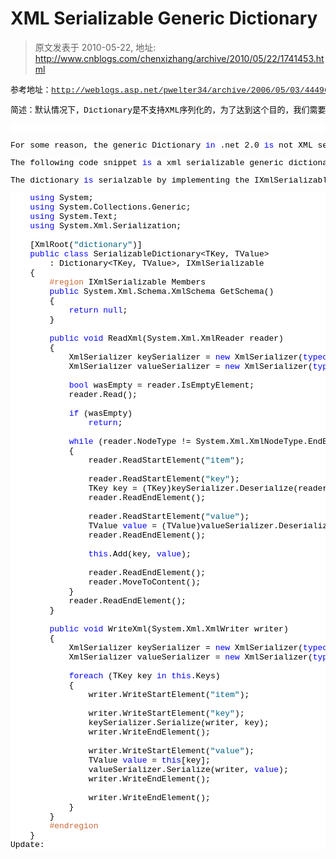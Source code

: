 # XML Serializable Generic Dictionary 
> 原文发表于 2010-05-22, 地址: http://www.cnblogs.com/chenxizhang/archive/2010/05/22/1741453.html 


<pre class="csharpcode">参考地址：<a title="http://weblogs.asp.net/pwelter34/archive/2006/05/03/444961.aspx" href="http://weblogs.asp.net/pwelter34/archive/2006/05/03/444961.aspx">http://weblogs.asp.net/pwelter34/archive/2006/05/03/444961.aspx</a></pre><pre class="csharpcode">简述：默认情况下，Dictionary是不支持XML序列化的，为了达到这个目的，我们需要自定义一个类型来做</pre><pre class="csharpcode">&nbsp;</pre><pre class="csharpcode">For some reason, the generic Dictionary <span class="kwrd">in</span> .net 2.0 <span class="kwrd">is</span> not XML serializable.&nbsp; </pre><pre class="csharpcode">The following code snippet <span class="kwrd">is</span> a xml serializable generic dictionary.&nbsp; </pre><pre class="csharpcode">The dictionary <span class="kwrd">is</span> serialzable by implementing the IXmlSerializable <span class="kwrd">interface</span>.&nbsp; </pre>
<style type="text/css">.csharpcode, .csharpcode pre
{
	font-size: small;
	color: black;
	font-family: consolas, "Courier New", courier, monospace;
	background-color: #ffffff;
	/*white-space: pre;*/
}
.csharpcode pre { margin: 0em; }
.csharpcode .rem { color: #008000; }
.csharpcode .kwrd { color: #0000ff; }
.csharpcode .str { color: #006080; }
.csharpcode .op { color: #0000c0; }
.csharpcode .preproc { color: #cc6633; }
.csharpcode .asp { background-color: #ffff00; }
.csharpcode .html { color: #800000; }
.csharpcode .attr { color: #ff0000; }
.csharpcode .alt 
{
	background-color: #f4f4f4;
	width: 100%;
	margin: 0em;
}
.csharpcode .lnum { color: #606060; }
</style>
<pre class="csharpcode">    <span class="kwrd">using</span> System;
    <span class="kwrd">using</span> System.Collections.Generic;
    <span class="kwrd">using</span> System.Text;
    <span class="kwrd">using</span> System.Xml.Serialization;
 
    [XmlRoot(<span class="str">"dictionary"</span>)]
    <span class="kwrd">public</span> <span class="kwrd">class</span> SerializableDictionary&lt;TKey, TValue&gt;
        : Dictionary&lt;TKey, TValue&gt;, IXmlSerializable
    {
        <span class="preproc">#region</span> IXmlSerializable Members
        <span class="kwrd">public</span> System.Xml.Schema.XmlSchema GetSchema()
        {
            <span class="kwrd">return</span> <span class="kwrd">null</span>;
        }
 
        <span class="kwrd">public</span> <span class="kwrd">void</span> ReadXml(System.Xml.XmlReader reader)
        {
            XmlSerializer keySerializer = <span class="kwrd">new</span> XmlSerializer(<span class="kwrd">typeof</span>(TKey));
            XmlSerializer valueSerializer = <span class="kwrd">new</span> XmlSerializer(<span class="kwrd">typeof</span>(TValue));
 
            <span class="kwrd">bool</span> wasEmpty = reader.IsEmptyElement;
            reader.Read();
 
            <span class="kwrd">if</span> (wasEmpty)
                <span class="kwrd">return</span>;
 
            <span class="kwrd">while</span> (reader.NodeType != System.Xml.XmlNodeType.EndElement)
            {
                reader.ReadStartElement(<span class="str">"item"</span>);
 
                reader.ReadStartElement(<span class="str">"key"</span>);
                TKey key = (TKey)keySerializer.Deserialize(reader);
                reader.ReadEndElement();
 
                reader.ReadStartElement(<span class="str">"value"</span>);
                TValue <span class="kwrd">value</span> = (TValue)valueSerializer.Deserialize(reader);
                reader.ReadEndElement();
 
                <span class="kwrd">this</span>.Add(key, <span class="kwrd">value</span>);
 
                reader.ReadEndElement();
                reader.MoveToContent();
            }
            reader.ReadEndElement();
        }
 
        <span class="kwrd">public</span> <span class="kwrd">void</span> WriteXml(System.Xml.XmlWriter writer)
        {
            XmlSerializer keySerializer = <span class="kwrd">new</span> XmlSerializer(<span class="kwrd">typeof</span>(TKey));
            XmlSerializer valueSerializer = <span class="kwrd">new</span> XmlSerializer(<span class="kwrd">typeof</span>(TValue));
 
            <span class="kwrd">foreach</span> (TKey key <span class="kwrd">in</span> <span class="kwrd">this</span>.Keys)
            {
                writer.WriteStartElement(<span class="str">"item"</span>);
 
                writer.WriteStartElement(<span class="str">"key"</span>);
                keySerializer.Serialize(writer, key);
                writer.WriteEndElement();
 
                writer.WriteStartElement(<span class="str">"value"</span>);
                TValue <span class="kwrd">value</span> = <span class="kwrd">this</span>[key];
                valueSerializer.Serialize(writer, <span class="kwrd">value</span>);
                writer.WriteEndElement();
 
                writer.WriteEndElement();
            }
        }
        <span class="preproc">#endregion</span>
    }
Update:</pre>
<style type="text/css">.csharpcode, .csharpcode pre
{
	font-size: small;
	color: black;
	font-family: consolas, "Courier New", courier, monospace;
	background-color: #ffffff;
	/*white-space: pre;*/
}
.csharpcode pre { margin: 0em; }
.csharpcode .rem { color: #008000; }
.csharpcode .kwrd { color: #0000ff; }
.csharpcode .str { color: #006080; }
.csharpcode .op { color: #0000c0; }
.csharpcode .preproc { color: #cc6633; }
.csharpcode .asp { background-color: #ffff00; }
.csharpcode .html { color: #800000; }
.csharpcode .attr { color: #ff0000; }
.csharpcode .alt 
{
	background-color: #f4f4f4;
	width: 100%;
	margin: 0em;
}
.csharpcode .lnum { color: #606060; }
</style>